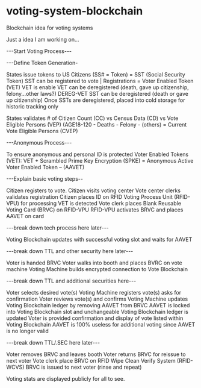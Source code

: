 # voting-system-blockchain
Blockchain idea for voting systems


Just a idea I am working on...

---Start Voting Process---

---Define Token Generation-

States issue tokens to US Citizens (SS# = Token) = SST (Social Security Token)
SST can be registered to vote | Registrations = Voter Enabled Token (VET)
VET is enable
VET can be deregistered (death, gave up citizenship, felony...other laws?) DEREG-VET
SST can be deregistered (death or gave up citizenship)
Once SSTs are deregistered, placed into cold storage for historic tracking only

States validates # of Citizen Count (CC) vs Census Data (CD) vs Vote Eligible Persons (VEP) (AGE18-120 - Deaths - Felony - (others) = Current Vote Eligible Persons (CVEP)

---Anonymous Process---

To ensure anonymous and personal ID is protected Voter Enabled Tokens (VET):
VET + Scrambled Prime Key Encryption (SPKE) = Anonymous Active Voter Enabled Token – (AAVET)

---Explain basic voting steps--

Citizen registers to vote.
Citizen visits voting center
Vote center clerks validates registration 
Citizen places ID on RFID Voting Process Unit (RFID-VPU) for processing
VET is detected
Vote clerk places Blank Reusable Voting Card (BRVC) on RFID-VPU
RFID-VPU activates BRVC and places AAVET on card

---break down tech process here later---

Voting Blockchain updates with successful voting slot and waits for AAVET

---break down TTL and other security here later---

Voter is handed BRVC
Voter walks into booth and places BVRC on vote machine
Voting Machine builds encrypted connection to Vote Blockchain

---break down TTL and additional securities here---

Voter selects desired vote(s)
Voting Machine registers vote(s) asks for confirmation 
Voter reviews vote(s) and confirms 
Voting Machine updates Voting Blockchain ledger by removing AAVET from BRVC
AAVET is locked into Voting Blockchain slot and unchangeable
Voting Blockchain ledger is updated
Voter is provided confirmation and display of vote listed within Voting Blockchain
AAVET is 100% useless for additional voting since AAVET is no longer valid

---break down TTL/.SEC here later---

Voter removes BRVC and leaves booth
Voter returns BRVC for reissue to next voter
Vote clerk place BRVC on RFID Wipe Clean Verify System (RFID-WCVS)
BRVC is issued to next voter (rinse and repeat)

Voting stats are displayed publicly for all to see.

